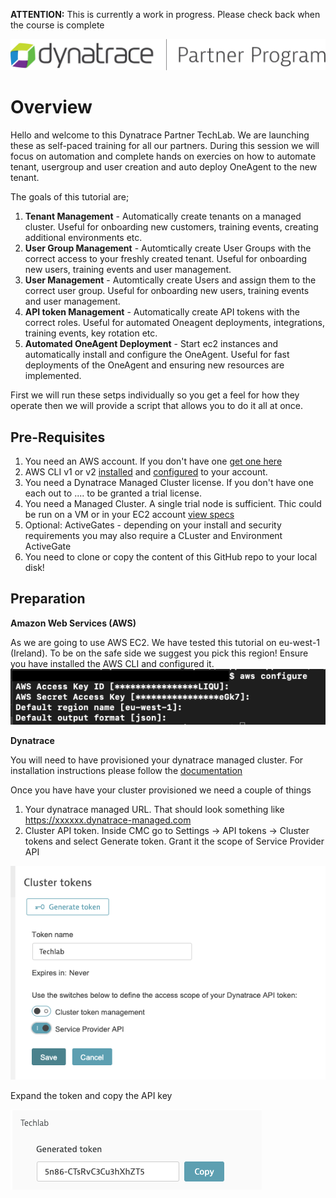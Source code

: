 **ATTENTION:** This is currently a work in progress. Please check back when the course is complete

![](./images/partner_program.png)

# Overview
Hello and welcome to this Dynatrace Partner TechLab. We are launching these as self-paced training for all our partners. During this session we will focus on automation and complete hands on exercies on how to automate tenant, usergroup and user creation and auto deploy OneAgent to the new tenant.

The goals of this tutorial are;
1. **Tenant Management** - Automatically create tenants on a managed cluster. Useful for onboarding new customers, training events, creating additional environments etc.
2. **User Group Management** - Automtically create User Groups with the correct access to your freshly created tenant. Useful for onboarding new users, training events and user management.
3. **User Management** - Automtically create Users and assign them to the correct user group. Useful for onboarding new users, training events and user management.
4. **API token Management** - Automatically create API tokens with the correct roles. Useful for automated Oneagent deployments, integrations, training events, key rotation etc.
5. **Automated OneAgent Deployment** - Start ec2 instances and automatically install and configure the OneAgent. Useful for fast deployments of the OneAgent and ensuring new resources are implemented. 

First we will run these setps individually so you get a feel for how they operate then we will provide a script that allows you to do it all at once.

## Pre-Requisites
1. You need an AWS account. If you don't have one [get one here](https://aws.amazon.com/)
1. AWS CLI v1 or v2 [installed](https://docs.aws.amazon.com/cli/latest/userguide/install-cliv2.html) and [configured](https://docs.aws.amazon.com/cli/latest/userguide/cli-chap-configure.html) to your account. 
1. You need a Dynatrace Managed Cluster license. If you don't have one each out to .... to be granted a trial license.
1. You need a Managed Cluster. A single trial node is sufficient. Thic could be run on a VM or in your EC2 account [view specs](https://www.dynatrace.com/support/help/setup-and-configuration/dynatrace-managed/installation/dynatrace-managed-hardware-and-system-requirements/)
1. Optional: ActiveGates - depending on your install and security requirements you may also require a CLuster and Environment ActiveGate
1. You need to clone or copy the content of this GitHub repo to your local disk!

## Preparation

**Amazon Web Services (AWS)**

As we are going to use AWS EC2. We have tested this tutorial on eu-west-1 (Ireland). To be on the safe side we suggest you pick this region!
Ensure you have installed the AWS CLI and configured it.
![](./images/preparation_awsconfigure.png)

**Dynatrace**

You will need to have provisioned your dynatrace managed cluster. For installation instructions please follow the [documentation](https://www.dynatrace.com/support/help/setup-and-configuration/dynatrace-managed/installation/set-up-a-cluster/)

Once you have have your cluster provisioned we need a couple of things
1. Your dynatrace managed URL. That should look something like https://xxxxxx.dynatrace-managed.com
2. Cluster API token. Inside CMC go to Settings -> API tokens -> Cluster tokens and select Generate token. Grant it the scope of Service Provider API

![](./images/preparation_clusterapi.png)

Expand the token and copy the API key

![](./images/preparation_clusterapitoken.png)